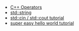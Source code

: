  - [C++ Operators](https://en.wikipedia.org/wiki/Operators_in_C_and_C%2B%2B)
 - [std::string](http://www.cplusplus.com/reference/string/string/)
 - [std::cin / std::cout tutorial](http://www.learncpp.com/cpp-tutorial/1-3a-a-first-look-at-cout-cin-endl-namespaces-and-using-statements/)
 - [super easy hello world tutorial](http://www.cplusplus.com/doc/tutorial/introduction/visualstudio/)
